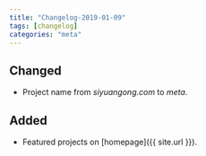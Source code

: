 ```yaml
---
title: "Changelog-2019-01-09"
tags: [changelog]
categories: "meta"
---
```


## Changed
- Project name from *siyuangong.com* to *meta*.

## Added
- Featured projects on [homepage]({{ site.url }}).